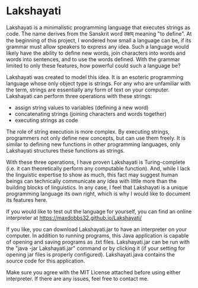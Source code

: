 # Lakshayati
Lakshayati is a minimalistic programming language that executes strings as code. The name derives from the Sanskrit word लक्षय् meaning "to define". At the beginning of this project, I wondered how small a language can be, if its grammar must allow speakers to express any idea. Such a language would likely have the ability to define new words, join characters into words and words into sentences, and to use the words defined. With the grammar limited to only these features, how powerful could such a language be?

Lakshayati was created to model this idea. It is an esoteric programming language whose only object type is strings. For any who are unfamiliar with the term, strings are essentially any form of text on your computer. Lakshayati can perform three operations with these strings:
-	assign string values to variables (defining a new word) 
-	concatenating strings (joining characters and words together)
-	executing strings as code

The role of string execution is more complex. By executing strings, programmers not only define new concepts, but can use them freely. It is similar to defining new functions in other programming languages, only Lakshayati structures these functions as strings.

With these three operations, I have proven Lakshayati is Turing-complete (i.e. it can theoretically perform any computable function). And, while I lack the linguistic expertise to show as much, this fact may suggest human beings can technically communicate any idea with little more than the building blocks of linguistics. In any case, I feel that Lakshayati is a unique programming language its own right, which is why I would like to document its features here.

If you would like to test out the language for yourself, you can find an online interpreter at https://maxdobbs32.github.io/Lakshayati/

If you like, you can download Lakshayati.jar to have an interpreter on your computer. In addition to running programs, this Java application is capable of opening and saving programs as .txt files. Lakshayati.jar can be run with the "java -jar Lakshayati.jar" command or by clicking it (if your setting for opening jar files is properly configured). Lakshayati.java contains the source code for this application.

Make sure you agree with the MIT License attached before using either interpreter. If there are any issues, feel free to contact me.
